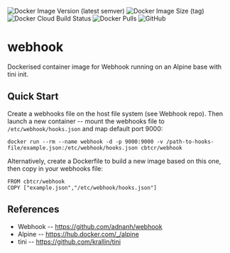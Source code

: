 ![Docker Image Version (latest semver)](https://img.shields.io/docker/v/cbtcr/webhook?style=flat)
![Docker Image Size (tag)](https://img.shields.io/docker/image-size/cbtcr/webhook/latest?style=flat)
![Docker Cloud Build Status](https://img.shields.io/docker/cloud/build/cbtcr/webhook?style=flat)
![Docker Pulls](https://img.shields.io/docker/pulls/cbtcr/webhook?style=flat)
![GitHub](https://img.shields.io/github/license/CalumBThomson/webhook?style=flat)

# webhook
Dockerised container image for Webhook running on an Alpine base with tini init.  

## Quick Start
Create a webhooks file on the host file system (see Webhook repo). Then launch a new container -- mount the webhooks file to `/etc/webhook/hooks.json` and map default port 9000:  
```
docker run --rm --name webhook -d -p 9000:9000 -v /path-to-hooks-file/example.json:/etc/webhook/hooks.json cbtcr/webhook
```

Alternatively, create a Dockerfile to build a new image based on this one, then copy in your webhooks file:  
```
FROM cbtcr/webhook
COPY ["example.json","/etc/webhook/hooks.json"]
```

## References
- Webhook -- https://github.com/adnanh/webhook
- Alpine -- https://hub.docker.com/_/alpine
- tini -- https://github.com/krallin/tini
